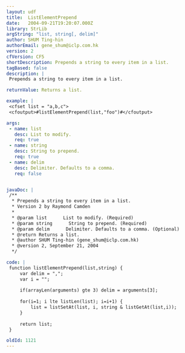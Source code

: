 ```yaml
---
layout: udf
title:  ListElementPrepend
date:   2004-09-21T19:20:07.000Z
library: StrLib
argString: "list, string[, delim]"
author: SHUM Ting-hin
authorEmail: gene_shum@iclp.com.hk
version: 2
cfVersion: CF5
shortDescription: Prepends a string to every item in a list.
tagBased: false
description: |
 Prepends a string to every item in a list.

returnValue: Returns a list.

example: |
 <cfset list = "a,b,c">
 <cfoutput>#listElementPrepend(list,"foo")#</cfoutput>

args:
 - name: list
   desc: List to modify.
   req: true
 - name: string
   desc: String to prepend.
   req: true
 - name: delim
   desc: Delimiter. Defaults to a comma.
   req: false


javaDoc: |
 /**
  * Prepends a string to every item in a list.
  * Version 2 by Raymond Camden
  * 
  * @param list      List to modify. (Required)
  * @param string      String to prepend. (Required)
  * @param delim      Delimiter. Defaults to a comma. (Optional)
  * @return Returns a list. 
  * @author SHUM Ting-hin (gene_shum@iclp.com.hk) 
  * @version 2, September 21, 2004 
  */

code: |
 function listElementPrepend(list,string) {
     var delim = ",";
     var i = "";
     
     if(arrayLen(arguments) gte 3) delim = arguments[3];
     
     for(i=1; i lte listLen(list); i=i+1) {
         list = listSetAt(list, i, string & listGetAt(list,i));
     }
     
     return list;
 }

oldId: 1121
---
```


